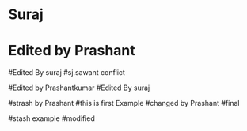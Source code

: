 # Suraj
# Edited by Prashant

#Edited By suraj
#sj.sawant conflict

#Edited by Prashantkumar
#Edited By suraj

#strash by Prashant
#this is first Example
#changed by Prashant
#final

#stash example
#modified



